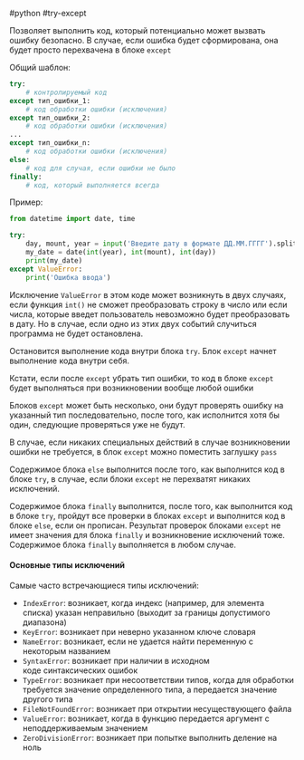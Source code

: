 #python #try-except

Позволяет выполнить код, который потенциально может вызвать ошибку безопасно. В случае, если ошибка будет сформирована, она будет просто перехвачена в блоке `except`

Общий шаблон:
```python
try:
    # контролируемый код
except тип_ошибки_1:
    # код обработки ошибки (исключения)
except тип_ошибки_2:
    # код обработки ошибки (исключения)
...
except тип_ошибки_n:
    # код обработки ошибки (исключения)
else:
    # код для случая, если ошибки не было
finally:
    # код, который выполняется всегда
```
Пример:
```python
from datetime import date, time

try:
	day, mount, year = input('Введите дату в формате ДД.ММ.ГГГГ').split('.')
	my_date = date(int(year), int(mount), int(day))
	print(my_date)
except ValueError:
	print('Ошибка ввода')
```
Исключение `ValueError` в этом коде может возникнуть в двух случаях, если функция `int()` не сможет преобразовать строку в число или если числа, которые введет пользователь невозможно будет преобразовать в дату. Но в случае, если одно из этих двух событий случиться программа не будет остановлена.

Остановится выполнение кода внутри блока `try`. Блок `except` начнет выполнение кода внутри себя.

Кстати, если после `except` убрать тип ошибки, то код в блоке `except` будет выполняться при возникновении вообще любой ошибки

Блоков `except` может быть несколько, они будут проверять ошибку на указанный тип последовательно, после того, как исполнится хотя бы один, следующие проверяться уже не будут.

В случае, если никаких специальных действий в случае возникновении ошибки не требуется, в блок `except` можно поместить заглушку `pass`

Содержимое блока `else` выполнится после того, как выполнится код в блоке `try`, в случае, если блоки `except` не перехватят никаких исключений. 

Содержимое блока `finally` выполнится, после того, как выполнится код в блоке `try`, пройдут все проверки в блоках `except` и выполнится код в блоке `else`, если он прописан. Результат проверок блоками `except` не имеет значения для блока `finally` и возникновение исключений тоже. Содержимое блока `finally` выполняется в любом случае.

#### Основные типы исключений
Самые часто встречающиеся типы исключений:
- `IndexError`: возникает, когда индекс (например, для элемента списка) указан неправильно (выходит за границы допустимого диапазона)
- `KeyError`: возникает при неверно указанном ключе словаря
- `NameError`: возникает, если не удается найти переменную с некоторым названием
- `SyntaxError`: возникает при наличии в исходном коде синтаксических ошибок
- `TypeError`: возникает при несоответствии типов, когда для обработки требуется значение определенного типа, а передается значение другого типа
- `FileNotFoundError`: возникает при открытии несуществующего файла
- `ValueError`: возникает, когда в функцию передается аргумент с неподдерживаемым значением
- `ZeroDivisionError`: возникает при попытке выполнить деление на ноль